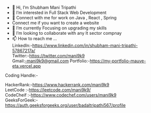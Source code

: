 - 👋 Hi, I’m Shubham Mani Tripathi
- 👀 I’m interested in Full Stack Web Development
- 👀 Connect with me for work on Java , React , Spring
- Connect me if you want to create a website
- 🌱 I’m currently Focusing on upgrading my skills
- 💞️ I’m looking to collaborate with any It sector compnay 
- 📫 How to reach me ...        
    LinkedIn:-https://www.linkedin.com/in/shubham-mani-tripathi-57867217a/                         
    Twitter:-https://twitter.com/mani9k9                              
    Gmail:-mani9k9@gmail.com
    Portfolio:-https://my-portfolio-mauve-eta.vercel.app

Coding Handle:-


HackerRank:-https://www.hackerrank.com/mani9k9                                                              
LeetCode  :-https://leetcode.com/mani9k9/    
CodeCheif :-https://www.codechef.com/users/mani9k9         
GeeksForGeek:-https://auth.geeksforgeeks.org/user/badaltripathi567/profile

<!---
mani9k9/mani9k9 is a ✨ special ✨ repository because its `README.md` (this file) appears on your GitHub profile.
You can click the Preview link to take a look at your changes.
--->
